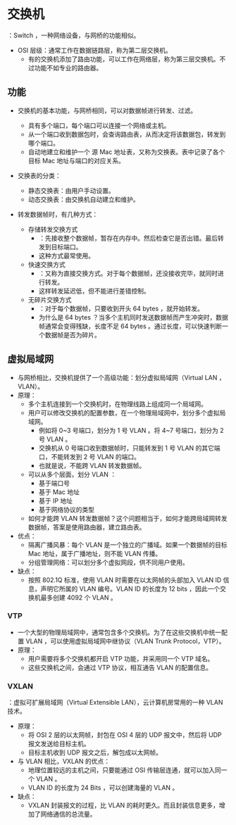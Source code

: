 # 交换机

：Switch ，一种网络设备，与网桥的功能相似。
- OSI 层级：通常工作在数据链路层，称为第二层交换机。
  - 有的交换机添加了路由功能，可以工作在网络层，称为第三层交换机。不过功能不如专业的路由器。

## 功能

- 交换机的基本功能，与网桥相同，可以对数据帧进行转发、过滤。
  - 具有多个端口，每个端口可以连接一个网络或主机。
  - 从一个端口收到数据包时，会查询路由表，从而决定将该数据包，转发到哪个端口。
  - 自动地建立和维护一个 源 Mac 地址表，又称为交换表。表中记录了各个目标 Mac 地址与端口的对应关系。

- 交换表的分类：
  - 静态交换表：由用户手动设置。
  - 动态交换表：由交换机自动建立和维护。

- 转发数据帧时，有几种方式：
  - 存储转发交换方式
    - ：先接收整个数据帧，暂存在内存中。然后检查它是否出错。最后转发到目标端口。
    - 这种方式最常使用。
  - 快速交换方式
    - ：又称为直接交换方式。对于每个数据帧，还没接收完毕，就同时进行转发。
    - 这样转发延迟低，但不能进行差错控制。
  - 无碎片交换方式
    - ：对于每个数据帧，只要收到开头 64 bytes ，就开始转发。
    - 为什么是 64 bytes ？当多个主机同时发送数据帧而产生冲突时，数据帧通常会变得残缺，长度不足 64 bytes 。通过长度，可以快速判断一个数据帧是否为碎片。

## 虚拟局域网

- 与网桥相比，交换机提供了一个高级功能：划分虚拟局域网（Virtual LAN ，VLAN）。
- 原理：
  - 多个主机连接到一个交换机时，在物理线路上组成同一个局域网。
  - 用户可以修改交换机的配置参数，在一个物理局域网中，划分多个虚拟局域网。
    - 例如将 0~3 号端口，划分为 1 号 VLAN 。将 4~7 号端口，划分为 2 号 VLAN 。
    - 交换机从 0 号端口收到数据帧时，只能转发到 1 号 VLAN 的其它端口，不能转发到 2 号 VLAN 的端口。
    - 也就是说，不能跨 VLAN 转发数据帧。
  - 可以从多个层面，划分 VLAN ：
    - 基于端口号
    - 基于 Mac 地址
    - 基于 IP 地址
    - 基于网络协议的类型
  - 如何才能跨 VLAN 转发数据帧？这个问题相当于，如何才能跨局域网转发数据帧，答案是使用路由器，建立路由表。
- 优点：
  - 隔离广播风暴：每个 VLAN 是一个独立的广播域。如果一个数据帧的目标 Mac 地址，属于广播地址，则不能 VLAN 传播。
  - 分组管理网络：可以划分多个虚拟网段，供不同用户使用。
- 缺点：
  - 按照 802.1Q 标准，使用 VLAN 时需要在以太网帧的头部加入 VLAN ID 信息，声明它所属的 VLAN 编号。VLAN ID 的长度为 12 bits ，因此一个交换机最多创建 4092 个 VLAN 。

### VTP

- 一个大型的物理局域网中，通常包含多个交换机。为了在这些交换机中统一配置 VLAN ，可以使用虚拟局域网中继协议（VLAN Trunk Protocol，VTP）。
- 原理：
  - 用户需要将多个交换机都开启 VTP 功能，并采用同一个 VTP 域名。
  - 这些交换机之间，会通过 VTP 协议，相互通告 VLAN 的配置信息。

### VXLAN

：虚拟可扩展局域网（Virtual Extensible LAN），云计算机房常用的一种 VLAN 技术。
- 原理：
  - 将 OSI 2 层的以太网帧，封包在 OSI 4 层的 UDP 报文中，然后将 UDP 报文发送给目标主机。
  - 目标主机收到 UDP 报文之后，解包成以太网帧。
- 与 VLAN 相比，VXLAN 的优点：
  - 地理位置较远的主机之间，只要能通过 OSI 传输层连通，就可以加入同一个 VLAN 。
  - VLAN ID 的长度为 24 Bits ，可以创建海量的 VLAN 。
- 缺点：
  - VXLAN 封装报文的过程，比 VLAN 的耗时更久。而且封装信息更多，增加了网络通信的总流量。
